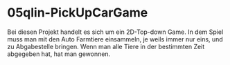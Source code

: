 # 05qlin-PickUpCarGame

Bei diesen Projekt handelt es sich um ein 2D-Top-down Game. In dem Spiel muss man mit den Auto Farmtiere einsammeln, je weils immer nur eins, und zu Abgabestelle bringen. Wenn man alle Tiere in der bestimmten Zeit abgegeben hat, hat man gewonnen. 

